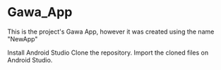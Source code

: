 # Gawa_App
This is the project's Gawa App, however it was created using the name "NewApp"

Install Android Studio
Clone the repository.
Import the cloned files on Android Studio.
